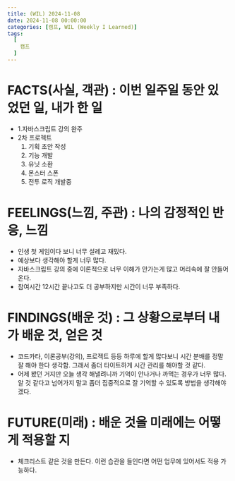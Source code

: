 ```yaml
---
title: (WIL) 2024-11-08
date: 2024-11-08 00:00:00
categories: [캠프, WIL (Weekly I Learned)]
tags:
  [
    캠프
  ]
---
```


# FACTS(사실, 객관) : 이번 일주일 동안 있었던 일, 내가 한 일
- 1.자바스크립트 강의 완주
- 2차 프로젝트 
  1. 기획 초안 작성
  2. 기능 개발
    1. 유닛 소환
    2. 몬스터 스폰
    3. 전투 로직 개발중
    
# FEELINGS(느낌, 주관) : 나의 감정적인 반응, 느낌
- 인생 첫 게임이다 보니 너무 설레고 재밌다.
- 예상보다 생각해야 할게 너무 많다.
- 자바스크립트 강의 중에 이론적으로 너무 이해가 안가는게 많고 머리속에 잘 안들어온다.
- 참여시간 12시간 끝나고도 더 공부하지만 시간이 너무 부족하다.

# FINDINGS(배운 것) : 그 상황으로부터 내가 배운 것, 얻은 것
- 코드카타, 이론공부(강의), 프로젝트 등등 하루에 할게 많다보니 시간 분배를 정말 잘 해야 한다 생각함. 그래서 좀더 타이트하게 시간 관리를 해야할 것 같다.
- 어제 봤던 거지만 오늘 생각 해낼려니까 기억이 안나거나 까먹는 경우가 너무 많다. 알 것 같다고 넘어가지 말고 좀더 집중적으로 잘 기억할 수 있도록 방법을 생각해야 겠다.

# FUTURE(미래) : 배운 것을 미래에는 어떻게 적용할 지
- 체크리스트 같은 것을 만든다. 이런 습관을 들인다면 어떤 업무에 있어서도 적용 가능하다.


